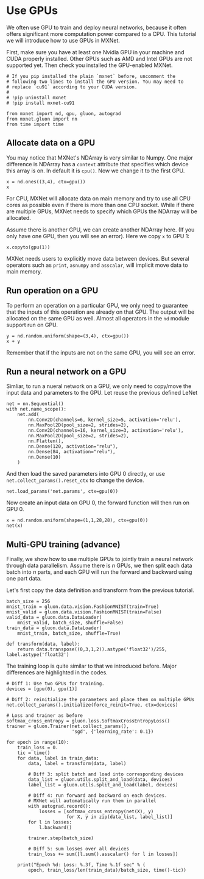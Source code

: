 # Use GPUs

We often use GPU to train and deploy neural networks, because it often offers significant more computation power compared to a CPU. This tutorial we will introduce how to use GPUs in MXNet. 

First, make sure you have at least one Nvidia GPU in your machine and CUDA properly installed. Other GPUs such as AMD and Intel GPUs are not supported yet. Then check you installed the GPU-enabled MXNet.

```{.python .input  n=15}
# If you pip installed the plain `mxnet` before, uncomment the 
# following two lines to install the GPU version. You may need to 
# replace `cu91` according to your CUDA version. 
#
# !pip uninstall mxnet
# !pip install mxnet-cu91

from mxnet import nd, gpu, gluon, autograd
from mxnet.gluon import nn
from time import time
```

## Allocate data on a GPU

You may notice that MXNet's NDArray is very similar to Numpy. One major difference is NDArray has a `context` attribute that specifies which device this array is on. In default it is `cpu()`. Now we change it to the first GPU.

```{.python .input  n=10}
x = nd.ones((3,4), ctx=gpu())
x
```

For CPU, MXNet will allocate data on main memory and try to use all CPU cores as possible even if there is more than one CPU socket. While if there are multiple GPUs, MXNet needs to specify which GPUs the NDArray will be allocated. 

Assume there is another GPU, we can create another NDArray here. (If you only have one GPU, then you will see an error). Here we copy `x` to GPU 1:

```{.python .input  n=11}
x.copyto(gpu(1))
```

MXNet needs users to explicitly move data between devices. But several operators such as `print`, `asnumpy` and `asscalar`, will implicit move data to main memory. 

## Run operation on a GPU

To perform an operation on a particular GPU, we only need to guarantee that the inputs of this operation are already on that GPU. The output will be allocated on the same GPU as well. Almost all operators in the `nd` module support run on GPU.

```{.python .input  n=21}
y = nd.random.uniform(shape=(3,4), ctx=gpu())
x + y
```

Remember that if the inputs are not on the same GPU, you will see an error. 

## Run a neural network on a GPU

Simliar, to run a nueral network on a GPU, we only need to copy/move the input data and parameters to the GPU. Let reuse the previous defined LeNet

```{.python .input  n=16}
net = nn.Sequential()
with net.name_scope():
    net.add(
        nn.Conv2D(channels=6, kernel_size=5, activation='relu'),
        nn.MaxPool2D(pool_size=2, strides=2),
        nn.Conv2D(channels=16, kernel_size=3, activation='relu'),
        nn.MaxPool2D(pool_size=2, strides=2),
        nn.Flatten(),
        nn.Dense(120, activation="relu"),
        nn.Dense(84, activation="relu"),
        nn.Dense(10)
    )
```

And then load the saved parameters into GPU 0 directly, or use `net.collect_params().reset_ctx` to change the device.

```{.python .input  n=20}
net.load_params('net.params', ctx=gpu(0))
```

Now create an input data on GPU 0, the forward function will then run on GPU 0.

```{.python .input  n=22}
x = nd.random.uniform(shape=(1,1,28,28), ctx=gpu(0))
net(x)
```

## Multi-GPU training (advance)

Finally, we show how to use multiple GPUs to jointly train a neural network through data parallelism. Assume there is *n* GPUs, we then split each data batch into *n* parts, and each GPU will run the forward and backward using one part data. 

Let's first copy the data definition and transform from the previous tutorial.

```{.python .input}
batch_size = 256
mnist_train = gluon.data.vision.FashionMNIST(train=True)
mnist_valid = gluon.data.vision.FashionMNIST(train=False)
valid_data = gluon.data.DataLoader(
    mnist_valid, batch_size, shuffle=False)
train_data = gluon.data.DataLoader(
    mnist_train, batch_size, shuffle=True)

def transform(data, label):
    return data.transpose((0,3,1,2)).astype('float32')/255, label.astype('float32')
```

The training loop is quite similar to that we introduced before. Major differences are highlighted in the codes.

```{.python .input}
# Diff 1: Use two GPUs for training.
devices = [gpu(0), gpu(1)]

# Diff 2: reinitialize the parameters and place them on multiple GPUs
net.collect_params().initialize(force_reinit=True, ctx=devices)

# Loss and trainer as before
softmax_cross_entropy = gluon.loss.SoftmaxCrossEntropyLoss()
trainer = gluon.Trainer(net.collect_params(),
                        'sgd', {'learning_rate': 0.1})

for epoch in range(10):
    train_loss = 0.
    tic = time()
    for data, label in train_data:
        data, label = transform(data, label)
        
        # Diff 3: split batch and load into corresponding devices
        data_list = gluon.utils.split_and_load(data, devices)
        label_list = gluon.utils.split_and_load(label, devices)

        # Diff 4: run forward and backward on each devices. 
        # MXNet will automatically run them in parallel
        with autograd.record():
            losses = [softmax_cross_entropy(net(X), y)
                      for X, y in zip(data_list, label_list)]
        for l in losses:
            l.backward()
            
        trainer.step(batch_size)
        
        # Diff 5: sum losses over all devices 
        train_loss += sum([l.sum().asscalar() for l in losses])

    print("Epoch %d: Loss: %.3f, Time %.1f sec" % (
        epoch, train_loss/len(train_data)/batch_size, time()-tic))
```
